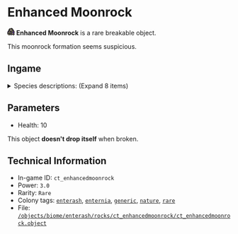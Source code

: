 # Enhanced Moonrock

<img src="https://raw.githubusercontent.com/Ceterai/Enternia/main/objects/biome/enterash/rocks/ct_enhancedmoonrock/icon.png" alt="Enhanced Moonrock icon" loading="lazy" height="16px" width="auto" /> **Enhanced Moonrock** is a rare breakable object.

This moonrock formation seems suspicious.

## Ingame

<details markdown="1"><summary>Species descriptions: (Expand 8 items)</summary>

- Alta: A bunch of moonrock filled with enternia dream gas.
- Apex: A fascinating rock formation! Seems like a great place to rest nearby...
- Avian: Pretty!.. Yaaaaawn... Huh?
- Floran: Sssparkly stone. Floran wants to sssleep.
- Glitch: Pleased. Ah, a dreamy sight!
- Human: I feel a little sleepy. Oh, a rock!
- Hylotl: Something is happening. Why is this here?
- Novakid: I'm dozing off...

</details>

## Parameters

- Health: 10

This object **doesn't drop itself** when broken.

## Technical Information

- In-game ID: `ct_enhancedmoonrock`
- Power: `3.0`
- Rarity: `Rare`
- Colony tags: [`enterash`](https://ceterai.github.io/MyEnternia/Wiki/Tags/Enterash), [`enternia`](https://ceterai.github.io/MyEnternia/Wiki/Tags/Enternia), [`generic`](https://ceterai.github.io/MyEnternia/Wiki/Tags/Generic), [`nature`](https://ceterai.github.io/MyEnternia/Wiki/Tags/Nature), [`rare`](https://ceterai.github.io/MyEnternia/Wiki/Tags/Rare)
- File: [`/objects/biome/enterash/rocks/ct_enhancedmoonrock/ct_enhancedmoonrock.object`](https://github.com/Ceterai/Enternia/blob/main/objects/biome/enterash/rocks/ct_enhancedmoonrock/ct_enhancedmoonrock.object)

